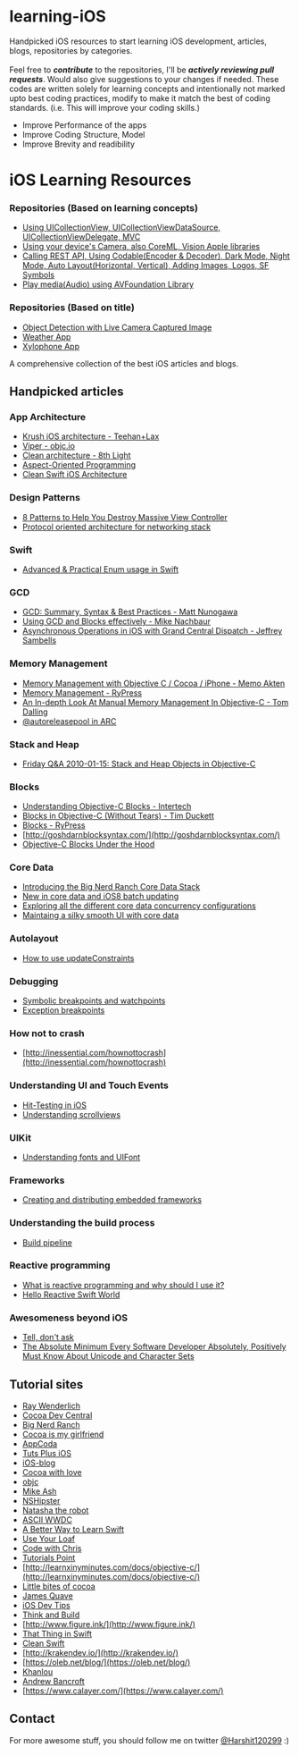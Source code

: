 # learning-iOS
Handpicked iOS resources to start learning iOS development, articles, blogs, repositories by categories. <br/><br/>
Feel free to _**contribute**_ to the repositories, I'll be _**actively reviewing pull requests**_. Would also give suggestions to your changes if needed.
These codes are written solely for learning concepts and intentionally not marked upto best coding practices, modify to make it match the best of coding standards. (i.e. This will improve your coding skills.)

- Improve Performance of the apps
- Improve Coding Structure, Model
- Improve Brevity and readibility

# iOS Learning Resources

### Repositories (Based on learning concepts)
- [Using UICollectionView, UICollectionViewDataSource, UICollectionViewDelegate, MVC](https://github.com/jharsh1202/UICollectionAssignment-iOS)
- [Using your device's Camera, also CoreML, Vision Apple libraries](https://github.com/jharsh1202/Object-Recognition-iOS)
- [Calling REST API, Using Codable(Encoder & Decoder), Dark Mode, Night Mode, Auto Layout(Horizontal, Vertical), Adding Images, Logos, SF Symbols](https://github.com/jharsh1202/mausome-iOS)
- [Play media(Audio) using AVFoundation Library](https://github.com/jharsh1202/xylophone-iOS)

### Repositories (Based on title)
- [Object Detection with Live Camera Captured Image](https://github.com/jharsh1202/Object-Recognition-iOS)
- [Weather App](https://github.com/jharsh1202/mausome-iOS)
- [Xylophone App](https://github.com/jharsh1202/xylophone-iOS)

A comprehensive collection of the best iOS articles and blogs.
<br/>
## Handpicked articles
### App Architecture
- [Krush iOS architecture - Teehan+Lax](http://www.teehanlax.com/blog/krush-ios-architecture/)
- [Viper - objc.io](http://www.objc.io/issue-13/viper.html)
- [Clean architecture - 8th Light](http://blog.8thlight.com/uncle-bob/2011/11/22/Clean-Architecture.html)
- [Aspect-Oriented Programming](http://artsy.github.io/blog/2014/08/04/aspect-oriented-programming-and-aranalytics/)
- [Clean Swift iOS Architecture](http://clean-swift.com/clean-swift-ios-architecture/)

### Design Patterns
- [8 Patterns to Help You Destroy Massive View Controller](http://khanlou.com/2014/09/8-patterns-to-help-you-destroy-massive-view-controller/)
- [Protocol oriented architecture for networking stack](http://www.marisibrothers.com/2016/07/protocol-oriented-loading-of-resources.html)

### Swift
- [Advanced & Practical Enum usage in Swift](https://appventure.me/2015/10/17/advanced-practical-enum-examples/)

### GCD
- [GCD: Summary, Syntax & Best Practices - Matt Nunogawa](http://amattn.com/p/grand_central_dispatch_gcd_summary_syntax_best_practices.html)
- [Using GCD and Blocks effectively - Mike Nachbaur](http://nachbaur.com/blog/using-gcd-and-blocks-effectively)
- [Asynchronous Operations in iOS with Grand Central Dispatch - Jeffrey Sambells](http://jeffreysambells.com/2013/03/01/asynchronous-operations-in-ios-with-grand-central-dispatch)

### Memory Management
- [Memory Management with Objective C / Cocoa / iPhone - Memo Akten](http://memo.tv/archive/memory_management_with_objective_c_cocoa_iphone)
- [Memory Management - RyPress](http://rypress.com/tutorials/objective-c/memory-management)
- [An In-depth Look At Manual Memory Management In Objective-C - Tom Dalling](http://www.tomdalling.com/blog/cocoa/an-in-depth-look-at-manual-memory-management-in-objective-c/)
- [@autoreleasepool in ARC](http://imnotyourson.com/autoreleasepool-in-arc/)

### Stack and Heap
- [Friday Q&A 2010-01-15: Stack and Heap Objects in Objective-C](https://www.mikeash.com/pyblog/friday-qa-2010-01-15-stack-and-heap-objects-in-objective-c.html)

### Blocks
- [Understanding Objective-C Blocks - Intertech](http://www.intertech.com/Blog/understanding-objective-c-blocks/)
- [Blocks in Objective-C (Without Tears) - Tim Duckett](http://adoptioncurve.net/archives/2013/02/blocks-in-objective-c-without-tears/)
- [Blocks - RyPress](http://rypress.com/tutorials/objective-c/blocks)
- [http://goshdarnblocksyntax.com/](http://goshdarnblocksyntax.com/)
- [Objective-C Blocks Under the Hood](http://albertodebortoli.com/blog/2013/04/21/objective-c-blocks-under-the-hood/)

### Core Data
- [Introducing the Big Nerd Ranch Core Data Stack](https://www.bignerdranch.com/blog/introducing-the-big-nerd-ranch-core-data-stack/)
- [New in core data and iOS8 batch updating](https://www.bignerdranch.com/blog/new-in-core-data-and-ios-8-batch-updating/)
- [Exploring all the different core data concurrency configurations](https://blog.codecentric.de/en/2014/11/concurrency-coredata/)
- [Maintaing a silky smooth UI with core data](https://medium.com/soundwave-stories/core-data-cffe22efe716)

### Autolayout
- [How to use updateConstraints](https://oleb.net/blog/2015/08/how-to-use-updateconstraints/)

### Debugging
- [Symbolic breakpoints and watchpoints](https://www.bignerdranch.com/blog/xcode-breakpoint-wizardry/)
- [Exception breakpoints](http://blog.manbolo.com/2012/01/23/xcode-tips-1-break-on-exceptions)

### How not to crash
- [http://inessential.com/hownottocrash](http://inessential.com/hownottocrash)

### Understanding UI and Touch Events
- [Hit-Testing in iOS](http://smnh.me/hit-testing-in-ios/)
- [Understanding scrollviews](https://www.objc.io/issues/3-views/scroll-view/)

### UIKit
- [Understanding fonts and UIFont](http://www.cyrilchandelier.com/understanding-fonts-and-uifont)

### Frameworks
- [Creating and distributing embedded frameworks](http://code.hootsuite.com/an-introduction-to-creating-and-distributing-embedded-frameworks-in-ios/)

### Understanding the build process
- [Build pipeline](https://www.bignerdranch.com/blog/manual-swift-understanding-the-swift-objective-c-build-pipeline/)

### Reactive programming
- [What is reactive programming and why should I use it?](https://www.cocoawithlove.com/blog/reactive-programming-what-and-why.html)
- [Hello Reactive Swift World](https://grillbiff.github.io/reactive_swift_part_1/)

### Awesomeness beyond iOS
- [Tell, don't ask](https://pragprog.com/articles/tell-dont-ask)
- [The Absolute Minimum Every Software Developer Absolutely, Positively Must Know About Unicode and Character Sets](http://www.joelonsoftware.com/articles/Unicode.html)

## Tutorial sites

- [Ray Wenderlich](http://www.raywenderlich.com)
- [Cocoa Dev Central](http://cocoadevcentral.com/) 
- [Big Nerd Ranch](https://www.bignerdranch.com/blog/categories/ios/)
- [Cocoa is my girlfriend](http://www.cimgf.com/)
- [AppCoda](http://www.appcoda.com/)
- [Tuts Plus iOS](http://code.tutsplus.com/categories/ios-sdk)
- [iOS-blog](http://ios-blog.co.uk/)
- [Cocoa with love](http://www.cocoawithlove.com/)
- [objc](http://www.objc.io/)
- [Mike Ash](https://www.mikeash.com/pyblog/)
- [NSHipster](http://nshipster.com/)
- [Natasha the robot](http://natashatherobot.com/)
- [ASCII WWDC](http://asciiwwdc.com/)
- [A Better Way to Learn Swift](https://thinkster.io/a-better-way-to-learn-swift/)
- [Use Your Loaf](http://useyourloaf.com/)
- [Code with Chris](http://codewithchris.com/)
- [Tutorials Point](http://www.tutorialspoint.com/objective_c/index.htm)
- [http://learnxinyminutes.com/docs/objective-c/](http://learnxinyminutes.com/docs/objective-c/)
- [Little bites of cocoa](http://littlebitesofcocoa.com/)
- [James Quave](http://jamesonquave.com/blog/)
- [iOS Dev Tips](http://iosdevtips.co/)
- [Think and Build](http://www.thinkandbuild.it/)
- [http://www.figure.ink/](http://www.figure.ink/)
- [That Thing in Swift](https://thatthinginswift.com/)
- [Clean Swift](http://clean-swift.com/)
- [http://krakendev.io/](http://krakendev.io/)
- [https://oleb.net/blog/](https://oleb.net/blog/)
- [Khanlou](http://khanlou.com/)
- [Andrew Bancroft](https://www.andrewcbancroft.com/category/software-development/ios-mac/swift/)
- [https://www.calayer.com/](https://www.calayer.com/)


## Contact
For more awesome stuff, you should follow me on twitter [@Harshit120299](https://twitter.com/Harshit120299) :)
